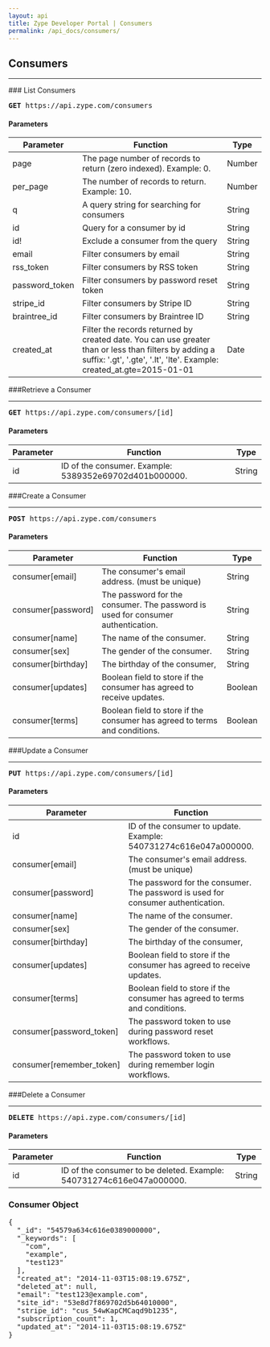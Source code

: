 ```yaml
---
layout: api
title: Zype Developer Portal | Consumers
permalink: /api_docs/consumers/
---
```


## Consumers
<hr />
### List Consumers
<pre>
<b>GET</b> https://api.zype.com/consumers
</pre>

#### Parameters

Parameter | Function | Type
--------- | -------- | ----
page      | The page number of records to return (zero indexed). Example: 0. | Number
per_page  | The number of records to return. Example: 10. | Number
q         | A query string for searching for consumers | String
id        | Query for a consumer by id | String
id!       | Exclude a consumer from the query | String
email     | Filter consumers by email | String
rss_token | Filter consumers by RSS token | String
password_token | Filter consumers by password reset token | String
stripe_id | Filter consumers by Stripe ID | String
braintree_id | Filter consumers by Braintree ID | String
created_at | Filter the records returned by created date. You can use greater than or less than filters by adding a suffix: '.gt', '.gte', '.lt', 'lte'. Example: created_at.gte=2015-01-01 | Date

###Retrieve a Consumer
<hr>
<pre><b>GET</b> https://api.zype.com/consumers/[id]
</pre>

#### Parameters

Parameter | Function | Type
--------- | -------- | ----
id        | ID of the consumer. Example: 5389352e69702d401b000000. | String

###Create a Consumer
<hr>
<pre><b>POST</b> https://api.zype.com/consumers
</pre>

#### Parameters

Parameter | Function | Type
--------- | -------- | ----
consumer[email] | The consumer's email address. (must be unique) | String
consumer[password] | The password for the consumer. The password is used for consumer authentication. | String
consumer[name] | The name of the consumer. | String
consumer[sex] | The gender of the consumer. | String
consumer[birthday] | The birthday of the consumer, | String
consumer[updates] | Boolean field to store if the consumer has agreed to receive updates. | Boolean
consumer[terms] | Boolean field to store if the consumer has agreed to terms and conditions. | Boolean

###Update a Consumer
<hr>
<pre><b>PUT</b> https://api.zype.com/consumers/[id]</pre>

#### Parameters

Parameter | Function | Type
--------- | -------- | ----
id | ID of the consumer to update. Example: 540731274c616e047a000000. | String
consumer[email] | The consumer's email address. (must be unique) | String
consumer[password] | The password for the consumer. The password is used for consumer authentication. | String
consumer[name] | The name of the consumer. | String
consumer[sex] | The gender of the consumer. | String
consumer[birthday] | The birthday of the consumer, | String
consumer[updates] | Boolean field to store if the consumer has agreed to receive updates. | Boolean
consumer[terms] | Boolean field to store if the consumer has agreed to terms and conditions. | Boolean
consumer[password_token] | The password token to use during password reset workflows. | String
consumer[remember_token] | The password token to use during remember login workflows. | String

###Delete a Consumer
<hr>
<pre><b>DELETE</b> https://api.zype.com/consumers/[id]
</pre>

#### Parameters

Parameter | Function | Type
--------- | -------- | ----
id | ID of the consumer to be deleted. Example: 540731274c616e047a000000. | String

### Consumer Object

<pre>
{
  "_id": "54579a634c616e0389000000",
  "_keywords": [
    "com",
    "example",
    "test123"
  ],
  "created_at": "2014-11-03T15:08:19.675Z",
  "deleted_at": null,
  "email": "test123@example.com",
  "site_id": "53e8d7f869702d5b64010000",
  "stripe_id": "cus_54wKapCMCaqd9b1235",
  "subscription_count": 1,
  "updated_at": "2014-11-03T15:08:19.675Z"
}
</pre>